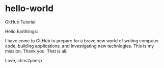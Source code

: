 # hello-world
GitHub Tutorial 

Hello Earthlings:

I have come to GitHub to prepare for a brave new world of writing computer code, building applications, and investigating new technlogies. This is my mission. Thank you. That is all.

Love,
chris2pherp
